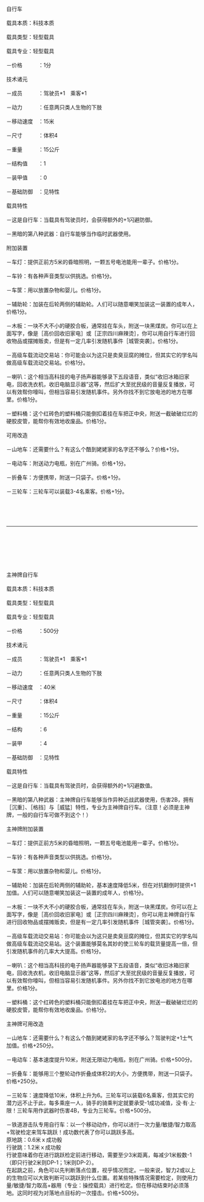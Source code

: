 <title>自行车</title>
<meta name="GENERATOR" content="WinCHM">
<meta http-equiv="Content-Type" content="text/html; charset=gb2312">
<br>自行车 
<br>
<br>载具本质：科技本质
<br>
<br>载具类型：轻型载具 
<br>
<br>载具专业：轻型载具
<br>
<br>－价格　　　：1分 
<br>
<br>技术诸元 
<br>
<br>－成员　　　：驾驶员*1　乘客*1 
<br>
<br>－动力　　　：任意两只类人生物的下肢 
<br>
<br>－移动速度　：15米 
<br>
<br>－尺寸　　　：体积4 
<br>
<br>－重量　　　：15公斤 
<br>
<br>－结构值　　：1 
<br>
<br>－装甲值　　：0
<br>
<br>－基础防御　：见特性 
<br>
<br>载具特性 
<br>
<br>－这是自行车：当载具有驾驶员时，会获得额外的+1闪避防御。 
<br>
<br>－黑暗的第八种武器：自行车能够当作临时武器使用。 
<br>
<br>附加装置 
<br>
<br>－车灯：提供正前方5米的昏暗照明，一颗五号电池能用一辈子。价格1分。 
<br>
<br>－车铃：有各种声音类型以供挑选。价格1分。 
<br>
<br>－车筐：用以放置杂物和婴儿。价格1分。 
<br>
<br>－辅助轮：加装在后轮两侧的辅助轮。人们可以随意嘲笑加装这一装置的成年人，价格1分。 
<br>
<br>－木板：一块不大不小的硬胶合板，通常挂在车头，附送一块黑煤炭。你可以在上面写字，像是［高价回收旧家电］或［正宗四川麻辣烫］，你可以用自行车进行回收物品或摆摊贩卖，但是有一定几率引发随机事件［城管突袭］。价格1分。 
<br>
<br>－高级车载流动交易站：你可能会以为这只是卖臭豆腐的摊位，但其实它的学名叫做高级车载流动交易站。价格1分。 
<br>
<br>－喇叭：这个相当高科技的电子扬声器能够录下五段语音，类似“收旧冰箱旧家电，回收洗衣机，收旧电脑显示器”这等，然后扩大至扰民级的音量反复播放，可以有效帮你嚎叫，但相当容易引发随机事件。另外你找不到它放电池的地方在哪里。价格1分。 
<br>
<br>－塑料桶：这个红砖色的塑料桶只能倒扣着挂在车把正中央，附送一截破破烂烂的硬胶皮管，能帮你有效地收废品。价格1分。 
<br>
<br>可用改造 
<br>
<br>－山地车：还需要什么？有这么个酷到姥姥家的名字还不够么？价格+1分。 
<br>
<br>－电动车：附送动力电瓶，别在广州骑。价格+1分。 
<br>
<br>－折叠车：方便携带，附送一只袋子。价格+1分。 
<br>
<br>－三轮车：三轮车可以装载3-4名乘客。价格+1分。 
<br><br>
<br><br>
<br><Hr>
<br><br>
<br><br>
<br><br>主神牌自行车 
<br>
<br>载具本质：科技本质
<br>
<br>载具类型：轻型载具 
<br>
<br>载具专业：轻型载具
<br>
<br>－价格　　　：500分 
<br>
<br>技术诸元 
<br>
<br>－成员　　　：驾驶员*1　乘客*1 
<br>
<br>－动力　　　：任意两只类人生物的下肢 
<br>
<br>－移动速度　：40米 
<br>
<br>－尺寸　　　：体积4 
<br>
<br>－重量　　　：15公斤 
<br>
<br>－结构　　　：6 
<br>
<br>－装甲　　　：4 
<br>
<br>－基础防御　：见特性 
<br>
<br>载具特性 
<br>
<br>－这是自行车：当载具有驾驶员时，会获得额外的+1闪避数值。 
<br>
<br>－黑暗的第八种武器：主神牌自行车能够当作异种近战武器使用，伤害2B，拥有［沉重］、［格挡］与［威猛］特性，专业为主神牌自行车。（注意！必须是主神牌，一般的自行车可做不到这个！） 
<br>
<br>主神牌附加装置 
<br>
<br>－车灯：提供正前方5米的昏暗照明，一颗五号电池能用一辈子。价格1分。 
<br>
<br>－车铃：有各种声音类型以供挑选。价格1分。 
<br>
<br>－车筐：用以放置杂物和婴儿。价格1分。 
<br>
<br>－辅助轮：加装在后轮两侧的辅助轮，基本速度降低5米，但在对抗翻倒时提供+1加值。人们可以随意嘲笑加装这一装置的成年人，价格1分。 
<br>
<br>－木板：一块不大不小的硬胶合板，通常挂在车头，附送一块黑煤炭。你可以在上面写字，像是［高价回收旧家电］或［正宗四川麻辣烫］，你可以用主神牌自行车进行回收物品或摆摊贩卖，但是有一定几率引发随机事件［城管突袭］。价格1分。 
<br>
<br>－高级车载流动交易站：你可能会以为这只是卖臭豆腐的摊位，但其实它的学名叫做高级车载流动交易站。这个装置能够莫名其妙的使三轮车的载货量提高一倍，但引发随机事件的几率大大提高。价格1分。 
<br>
<br>－喇叭：这个相当高科技的电子扬声器能够录下五段语音，类似“收旧冰箱旧家电，回收洗衣机，收旧电脑显示器”这等，然后扩大至扰民级的音量反复播放，可以有效帮你嚎叫，但相当容易引发随机事件。另外你找不到它放电池的地方在哪里。价格1分。 
<br>
<br>－塑料桶：这个红砖色的塑料桶只能倒扣着挂在车把正中央，附送一截破破烂烂的硬胶皮管，能帮你有效地收废品。价格1分。 
<br>
<br>主神牌可用改造 
<br>
<br>－山地车：还需要什么？有这么个酷到姥姥家的名字还不够么？驾驶判定+1士气加值。价格+250分。 
<br>
<br>－电动车：基本速度提升10米，附送无限动力电瓶，别在广州骑。价格+500分。 
<br>
<br>－折叠车：能够用三个整轮动作折叠成体积2的大小，方便携带，附送一只袋子。价格+250分。 
<br>
<br>－三轮车：速度降低10米，体积上升为6。三轮车可以装载6名乘客，但其实它的潜力远不止于此，每多乘座一人，骑手的骑乘判定就要承受-1成功减值，没·有·上·限！三轮车用作武器时伤害4B，专业为三轮车。价格+500分。 
<br>
<br>－铁道游击队专用自行车：以一个移动动作，你可以进行一次力量/敏捷/智力取高+驾驶检定来驾车跳跃！成功数代表了你可以跳跃多高。
<br>原地跳：0.6米ｘ成功骰 
<br>行驶跳：1.2米ｘ成功骰 
<br>行驶意味着你在进行跳跃检定前进行移动，需要至少3米距离，每减少1米骰数-1（即只行驶2米则DP-1；1米则DP-2）。 
<br>在起跳之前，角色可以先判断落点位置，视乎情况而定。一般来说，智力2或以上的生物应可以大致判断可以跳跃到什么位置。若某些特殊情况需要检定，则使用力量/敏捷/智力取高+器用（专业：操控载具）进行检定。但在移动结束时必须落地。这同时视为对落地点目标的一次撞击。价格+500分。